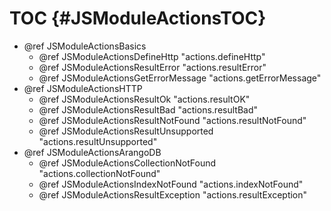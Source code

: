 TOC {#JSModuleActionsTOC}
=========================

- @ref JSModuleActionsBasics
  - @ref JSModuleActionsDefineHttp "actions.defineHttp"
  - @ref JSModuleActionsResultError "actions.resultError"
  - @ref JSModuleActionsGetErrorMessage "actions.getErrorMessage"
- @ref JSModuleActionsHTTP
  - @ref JSModuleActionsResultOk "actions.resultOK"
  - @ref JSModuleActionsResultBad "actions.resultBad"
  - @ref JSModuleActionsResultNotFound "actions.resultNotFound"
  - @ref JSModuleActionsResultUnsupported "actions.resultUnsupported"
- @ref JSModuleActionsArangoDB
  - @ref JSModuleActionsCollectionNotFound "actions.collectionNotFound"
  - @ref JSModuleActionsIndexNotFound "actions.indexNotFound"
  - @ref JSModuleActionsResultException "actions.resultException"
